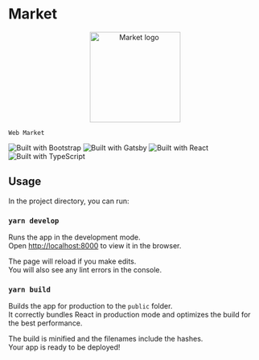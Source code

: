 # Market

<p align="center">
    <img src="src/images/icon.png" alt="Market logo" width="180" height="180" />

    Web Market

</p>

![Built with Bootstrap](https://img.shields.io/badge/Bootstrap-563D7C?style=for-the-badge&logo=bootstrap&logoColor=white)
![Built with Gatsby](https://img.shields.io/badge/Gatsby-663399?style=for-the-badge&logo=gatsby&logoColor=white)
![Built with React](https://img.shields.io/badge/React-20232A?style=for-the-badge&logo=react&logoColor=61DAFB)
![Built with TypeScript](https://img.shields.io/badge/TypeScript-007ACC?style=for-the-badge&logo=typescript&logoColor=white)

## Usage

In the project directory, you can run:

### `yarn develop`

Runs the app in the development mode.\
Open [http://localhost:8000](http://localhost:8000) to view it in the browser.

The page will reload if you make edits.\
You will also see any lint errors in the console.

### `yarn build`

Builds the app for production to the `public` folder.\
It correctly bundles React in production mode and optimizes the build for the best
performance.

The build is minified and the filenames include the hashes.\
Your app is ready to be deployed!
